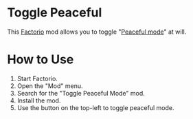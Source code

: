 # Toggle Peaceful

This [Factorio](http://www.factorio.com/) mod allows you to toggle "[Peaceful mode](https://wiki.factorio.com/index.php?title=World_generator&redirect=no#Peaceful_mode)" at will.

# How to Use

1. Start Factorio.
2. Open the "Mod" menu.
3. Search for the "Toggle Peaceful Mode" mod.
4. Install the mod.
5. Use the button on the top-left to toggle peaceful mode.